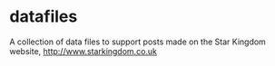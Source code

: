 datafiles
=========

A collection of data files to support posts made on the Star Kingdom website,  http://www.starkingdom.co.uk
